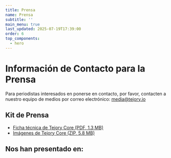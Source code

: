 ```yaml
---
title: Prensa
name: Prensa
subtitle: ''
main_menu: true
last_updated: 2025-07-19T17:39:00
order: 6
top_components:
  - hero
---
```

# Información de Contacto para la Prensa

Para periodistas interesados en ponerse en contacto, por favor, contacten a nuestro equipo de medios por correo electrónico:
media@tejory.io

## Kit de Prensa

- <a href="/static/pdf/presskit-tejory-core.pdf" target="_blank">Ficha técnica de Tejory Core (PDF, 1.3 MB)</a>
- <a href="/static/zip/tejory-core.zip" target="_blank">Imágenes de Tejory Core (ZIP, 5.8 MB)</a>

## Nos han presentado en: